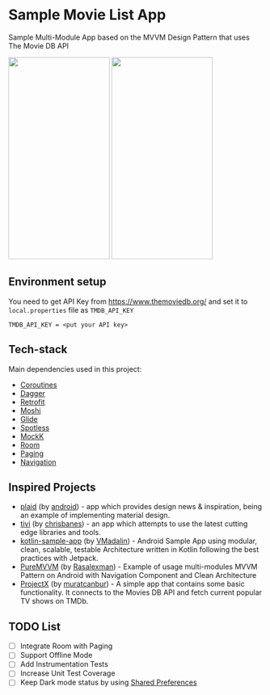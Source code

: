 # Sample Movie List App

Sample Multi-Module App based on the MVVM Design Pattern that uses The Movie DB API

<img src="https://github.com/yasintanriverdi/Movie-List-Sample/blob/master/images/home_dark.png" width="200" height="400"> <img src="https://github.com/yasintanriverdi/Movie-List-Sample/blob/master/images/detail_light.png" width="200" height="400">

## Environment setup

You need to get API Key from https://www.themoviedb.org/ and set it to `local.properties` file as `TMDB_API_KEY`

```properties
TMDB_API_KEY = <put your API key>
```

## Tech-stack

Main dependencies used in this project:

* [Coroutines](https://kotlinlang.org/docs/reference/coroutines-overview.html)
* [Dagger](https://github.com/google/dagger)
* [Retrofit](https://github.com/square/retrofit)
* [Moshi](https://github.com/square/moshi)
* [Glide](https://github.com/bumptech/glide)
* [Spotless](https://github.com/diffplug/spotless/tree/master/plugin-gradle)
* [MockK](https://github.com/mockk/mockk)
* [Room](https://developer.android.com/topic/libraries/architecture/room)
* [Paging](https://developer.android.com/topic/libraries/architecture/paging)
* [Navigation](https://developer.android.com/guide/navigation)

## Inspired Projects

-   [plaid](https://github.com/android/plaid) (by [android](https://github.com/android)) - app which provides design news & inspiration, being an example of implementing material design.
-   [tivi](https://github.com/chrisbanes/tivi) (by [chrisbanes](https://github.com/chrisbanes)) - an app which attempts to use the latest cutting edge libraries and tools.
-   [kotlin-sample-app](https://github.com/VMadalin/kotlin-sample-app) (by [VMadalin](https://github.com/VMadalin)) - Android Sample App using modular, clean, scalable, testable Architecture written in Kotlin following the best practices with Jetpack.
-   [PureMVVM](https://github.com/Rasalexman/PureMVVM) (by [Rasalexman](https://github.com/Rasalexman)) - Example of usage multi-modules MVVM Pattern on Android with Navigation Component and Clean Architecture
-   [ProjectX](https://github.com/muratcanbur/ProjectX) (by [muratcanbur](https://github.com/muratcanbur)) - A simple app that contains some basic functionality. It connects to the Movies DB API and fetch current popular TV shows on TMDb.

## TODO List
- [ ] Integrate Room with Paging
- [ ] Support Offline Mode
- [ ] Add Instrumentation Tests
- [ ] Increase Unit Test Coverage
- [ ] Keep Dark mode status by using [Shared Preferences](https://developer.android.com/reference/android/content/SharedPreferences)
